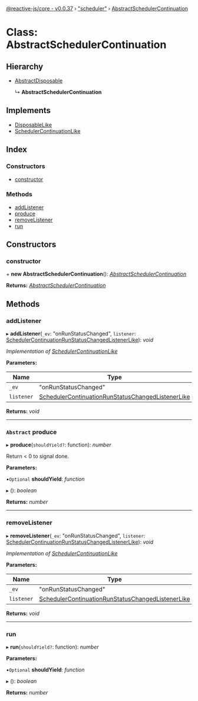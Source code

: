 [@reactive-js/core - v0.0.37](../README.md) › ["scheduler"](../modules/_scheduler_.md) › [AbstractSchedulerContinuation](_scheduler_.abstractschedulercontinuation.md)

# Class: AbstractSchedulerContinuation

## Hierarchy

* [AbstractDisposable](_disposable_.abstractdisposable.md)

  ↳ **AbstractSchedulerContinuation**

## Implements

* [DisposableLike](../interfaces/_disposable_.disposablelike.md)
* [SchedulerContinuationLike](../interfaces/_scheduler_.schedulercontinuationlike.md)

## Index

### Constructors

* [constructor](_scheduler_.abstractschedulercontinuation.md#constructor)

### Methods

* [addListener](_scheduler_.abstractschedulercontinuation.md#addlistener)
* [produce](_scheduler_.abstractschedulercontinuation.md#abstract-produce)
* [removeListener](_scheduler_.abstractschedulercontinuation.md#removelistener)
* [run](_scheduler_.abstractschedulercontinuation.md#run)

## Constructors

###  constructor

\+ **new AbstractSchedulerContinuation**(): *[AbstractSchedulerContinuation](_scheduler_.abstractschedulercontinuation.md)*

**Returns:** *[AbstractSchedulerContinuation](_scheduler_.abstractschedulercontinuation.md)*

## Methods

###  addListener

▸ **addListener**(`_ev`: "onRunStatusChanged", `listener`: [SchedulerContinuationRunStatusChangedListenerLike](../interfaces/_scheduler_.schedulercontinuationrunstatuschangedlistenerlike.md)): *void*

*Implementation of [SchedulerContinuationLike](../interfaces/_scheduler_.schedulercontinuationlike.md)*

**Parameters:**

Name | Type |
------ | ------ |
`_ev` | "onRunStatusChanged" |
`listener` | [SchedulerContinuationRunStatusChangedListenerLike](../interfaces/_scheduler_.schedulercontinuationrunstatuschangedlistenerlike.md) |

**Returns:** *void*

___

### `Abstract` produce

▸ **produce**(`shouldYield?`: function): *number*

Return < 0 to signal done.

**Parameters:**

▪`Optional`  **shouldYield**: *function*

▸ (): *boolean*

**Returns:** *number*

___

###  removeListener

▸ **removeListener**(`_ev`: "onRunStatusChanged", `listener`: [SchedulerContinuationRunStatusChangedListenerLike](../interfaces/_scheduler_.schedulercontinuationrunstatuschangedlistenerlike.md)): *void*

*Implementation of [SchedulerContinuationLike](../interfaces/_scheduler_.schedulercontinuationlike.md)*

**Parameters:**

Name | Type |
------ | ------ |
`_ev` | "onRunStatusChanged" |
`listener` | [SchedulerContinuationRunStatusChangedListenerLike](../interfaces/_scheduler_.schedulercontinuationrunstatuschangedlistenerlike.md) |

**Returns:** *void*

___

###  run

▸ **run**(`shouldYield?`: function): *number*

**Parameters:**

▪`Optional`  **shouldYield**: *function*

▸ (): *boolean*

**Returns:** *number*
